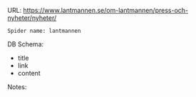 URL: https://www.lantmannen.se/om-lantmannen/press-och-nyheter/nyheter/

    Spider name: lantmannen

DB Schema:
- title
- link
- content

Notes: